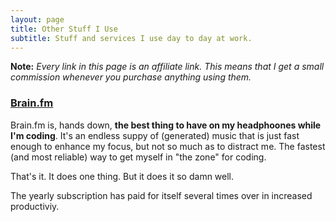 ```yaml
---
layout: page
title: Other Stuff I Use
subtitle: Stuff and services I use day to day at work.
---
```


**Note:** _Every link in this page is an affiliate link. This means that I get a small commission whenever you purchase anything using them._

### [Brain.fm](https://brain.fm/invite/AE0QQx3W0K)

Brain.fm is, hands down, **the best thing to have on my headphoones while I'm coding**. It's an endless suppy of (generated) music that is just fast enough to enhance my focus, but not so much as to distract me. The fastest (and most reliable) way to get myself in "the zone" for coding.

That's it. It does one thing. But it does it so damn well.

The yearly subscription has paid for itself several times over in increased productiviy.